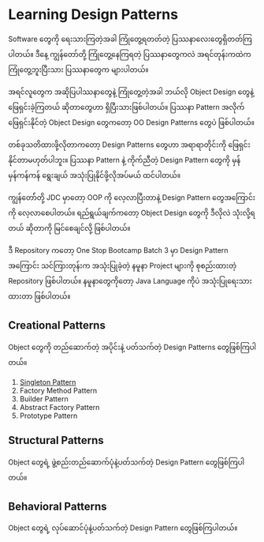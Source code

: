 # Learning Design Patterns

Software တွေကို ရေးသားကြတဲ့အခါ ကြုံတွေ့ရတတ်တဲ့ ပြဿနာလေးတွေရှိတတ်ကြပါတယ်။ ဒီနေ့ ကျွန်တော်တို့ ကြုံတွေ့နေကြရတဲ့ ပြဿနာတွေကလဲ အရင်တုန်းကထဲက ကြုံတွေ့ဘူးပြီးသား ပြဿနာတွေက များပါတယ်။ 

အရင်လူတွေက အဆိုပြပါဿနာတွေနဲ့ ကြုံတွေ့တဲ့အခါ ဘယ်လို Object Design တွေနဲ့ ဖြေရှင်းခဲ့ကြတယ် ဆိုတာတွေဟာ ရှိပြီးသားဖြစ်ပါတယ်။ ပြဿနာ Pattern အလိုက် ဖြေရှင်းနိုင်တဲ့ Object Design တွေကတော့ OO Design Patterns တွေပဲ ဖြစ်ပါတယ်။

တစ်ခုသတိထားဖို့လိုတာကတော့ Design Patterns တွေဟာ အရာရာတိုင်းကို ဖြေရှင်းနိုင်တာမဟုတ်ပါဘူး။ ပြဿနာ Pattern နဲ့ ကိုက်ညီတဲ့ Design Pattern တွေကို မှန်မှန်ကန်ကန် ရွေးချယ် အသုံးပြုနိုင်ဖို့လိုအပ်မယ် ထင်ပါတယ်။

ကျွန်တော််တို့ JDC မှာတော့ OOP ကို လေ့လာပြီးတာနဲ့ Design Pattern တွေအကြောင်းကို လေ့လာစေပါတယ်။ ရည်ရွယ်ချက်ကတော့ Object Design တွေကို ဒီလိုလဲ သုံံးလို့ရတယ် ဆိုတာကို မြင်စေချင်လို့ ဖြစ်ပါတယ်။ 

ဒီ Repository ကတော့ One Stop Bootcamp Batch 3 မှာ Design Pattern အကြောင်း သင်ကြားတုန်းက အသုံးပြုခဲ့တဲ့ နမူနာ Project များကို စုစည်းထားတဲ့ Repository ဖြစ်ပါတယ်။ နမူနာတွေကိုတော့ Java Language ကိုပဲ အသုံးပြုရေးသားထားတာ ဖြစ်ပါတယ်။


## Creational Patterns

Object တွေကို တည်ဆောက်တဲ့ အပိုင်းနဲ့ ပတ်သက်တဲ့ Design Patterns တွေဖြစ်ကြပါတယ်။

1. [Singleton Pattern](p01_singleton/README.md)
2. Factory Method Pattern
3. Builder Pattern
4. Abstract Factory Pattern
5. Prototype Pattern 

## Structural Patterns

Object တွေရဲ့ ဖွဲ့စည်းတည်ဆောက်ပုံနဲ့ပတ်သက်တဲ့ Design Pattern တွေဖြစ်ကြပါတယ်။

## Behavioral Patterns

Object တွေရဲ့ လုပ်ဆောင်ပုံနဲ့ပတ်သက်တဲ့ Design Pattern တွေဖြစ်ကြပါတယ်။

